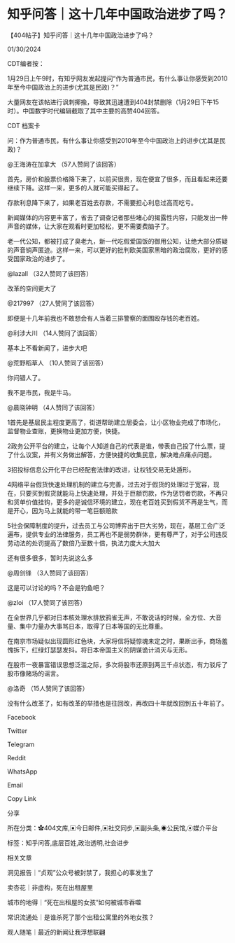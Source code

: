 # 知乎问答｜这十几年中国政治进步了吗？

【404帖子】知乎问答｜这十几年中国政治进步了吗？

01/30/2024

CDT编者按：

1月29日上午9时，有知乎网友发起提问“作为普通市民，有什么事让你感受到2010年至今中国政治上的进步(尤其是民政)？”

大量网友在该帖进行讽刺揶揄，导致其迅速遭到404封禁删除（1月29日下午15时）。中国数字时代编辑截取了其中主要的高赞404回答。

CDT 档案卡













问：作为普通市民，有什么事让你感受到2010年至今中国政治上的进步(尤其是民政)？

@王海涛在加拿大 （57人赞同了该回答）

首先，房价和股票价格降下来了，以前买很贵，现在便宜了很多，而且看起来还要继续下降。这样一来，更多的人就可能买得起了。

存款利息降下来了，如果老百姓去存款，不需要担心利息过高而吃亏。

新闻媒体的内容更丰富了，省去了调查记者那些堵心的揭露性内容，只能发出一种声音的媒体，让大家在观看时更加轻松，更不需要费脑子了。

老一代公知，都被打成了臭老九，新一代吃假爱国饭的御用公知，让绝大部分质疑的声音销声匿迹。这样一来，可以更好的批判欧美国家黑暗的政治腐败，更好的感受国家政治的进步了。

@lazall （32人赞同了该回答）

改革的空间更大了

@217997 （27人赞同了该回答）

即便是十几年前我也不敢想会有人当着三排警察的面围殴存钱的老百姓。

@利涉大川 （14人赞同了该回答）

基本上不看新闻了，进步大吧

@荒野稻草人 （10人赞同了该回答）

你问错人了。

我不是市民，我是牛马。

@晨晓钟明 （4人赞同了该回答）

1首先是基层民主程度更高了，街道帮助建立居委会，让小区物业完成了市场化，监督物业查账，更换物业更加方便，快捷。

2政务公开平台的建立，让每个人知道自己的代表是谁，带表自己投了什么票，提了什么议案，并有义务做出解答，方便快捷的收集民意，解决难点痛点问题。

3招投标信息公开化平台已经配套法律的改进，让权钱交易无处遁形。

4网络平台假货快速处理机制的建立与完善，过去对于假货的处理过于宽容，现在，只要买到假货就能马上快速处理，并处于巨额罚款，作为惩罚者罚款，不再只和货单价值挂钩，更多的是诚信环境的建立，现在老百姓买到假货不再是生气，而是开心，因为马上就能的带一笔巨额赔款

5社会保障制度的提升，过去员工与公司博弈出于巨大劣势，现在，基层工会广泛遍布，提供专业的法律服务，员工再也不是弱势群体，更有尊严了，对于公司违反劳动法的处罚提高了数倍乃至数十倍，执法力度大大加大

还有很多很多，暂时先说这么多

@周剑锋 （3人赞同了该回答）

这是可以讨论的吗？不会是钓鱼吧？

@zloi （17人赞同了该回答）

在全世界几乎都对日本核处理水排放鸦雀无声，不敢说话的时候，全方位、大音量、集中力量办大事骂日本，取得了日本等国的无比尊重。

在南京市场疑似出现圆形红色块，大家将信将疑惊魂未定之时，果断出手，商场羞愧拆下，红绿灯瑟瑟发抖。将日本帝国主义的阴谋诡计消灭与无形。

在股市一夜暴富错误思想泛滥之际，多次将股市还原到两三千点状态，有力驳斥了股市像赌场的谣言。

@洛奇 （15人赞同了该回答）

没有什么改革了，如有改革的举措也是往回改，再改四十年就改回到五十年前了。

Facebook

Twitter

Telegram

Reddit

WhatsApp

Email

Copy Link

分享

所在分类：✿404文库,▣今日邮件,▣社交同步,▣副头条,◉公民馆,⦿媒介平台

标签：知乎问答,底层百姓,政治透明,社会进步

相关文章

洞见报告｜“贞观”公众号被封禁了，我担心的事发生了

卖杏花｜非虚构，死在出租屋里

城市的地得｜“死在出租屋的女孩”如何被城市吞噬

常识流通处｜是谁杀死了那个出租公寓里的外地女孩？

观人随笔｜最近的新闻让我浮想联翩